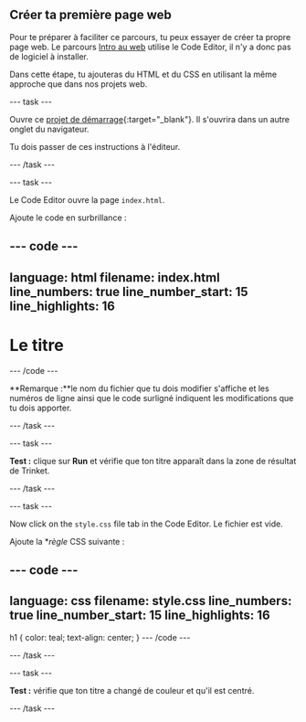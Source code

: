 ## Créer ta première page web

Pour te préparer à faciliter ce parcours, tu peux essayer de créer ta propre page web. Le parcours [Intro au web](https://projects.raspberrypi.org/fr-FR/pathways/web-intro) utilise le Code Editor, il n'y a donc pas de logiciel à installer.

Dans cette étape, tu ajouteras du HTML et du CSS en utilisant la même approche que dans nos projets web.

\--- task ---

Ouvre ce [projet de démarrage](https://editor.raspberrypi.org/fr-FR/projects/gswd-starter){:target="_blank"}. Il s'ouvrira dans un autre onglet du navigateur.

Tu dois passer de ces instructions à l'éditeur.

\--- /task ---

\--- task ---

Le Code Editor ouvre la page `index.html`.

Ajoute le code en surbrillance :

## --- code ---

language: html
filename: index.html
line_numbers: true
line_number_start: 15
line_highlights: 16
--------------------------------------------------------

<body>
    <h1>Le titre</h1>
</body>

\--- /code ---

\*\*Remarque :\*\*le nom du fichier que tu dois modifier s'affiche et les numéros de ligne ainsi que le code surligné indiquent les modifications que tu dois apporter.

\--- /task ---

\--- task ---

**Test :** clique sur **Run** et vérifie que ton titre apparaît dans la zone de résultat de Trinket.

\--- /task ---

\--- task ---

Now click on the `style.css` file tab in the Code Editor. Le fichier est vide.

Ajoute la \*_règle_ CSS suivante :

## --- code ---

language: css
filename: style.css
line_numbers: true
line_number_start: 15
line_highlights: 16
--------------------------------------------------------

h1 {
color: teal;
text-align: center;
}
\--- /code ---

\--- /task ---

\--- task ---

**Test :** vérifie que ton titre a changé de couleur et qu'il est centré.

\--- /task ---
